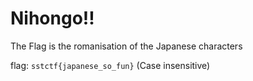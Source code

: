 # Nihongo!!

The Flag is the romanisation of the Japanese characters

flag:
`sstctf{japanese_so_fun}` (Case insensitive)